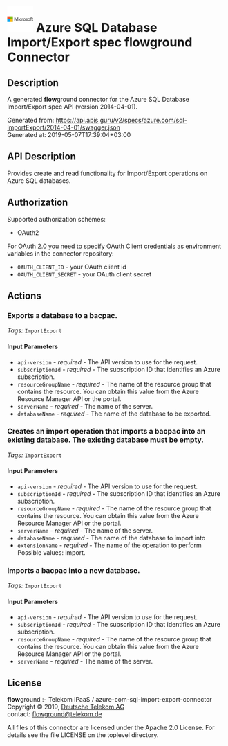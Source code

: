 # ![LOGO](logo.png) Azure SQL Database Import/Export spec **flow**ground Connector

## Description

A generated **flow**ground connector for the Azure SQL Database Import/Export spec API (version 2014-04-01).

Generated from: https://api.apis.guru/v2/specs/azure.com/sql-importExport/2014-04-01/swagger.json<br/>
Generated at: 2019-05-07T17:39:04+03:00

## API Description

Provides create and read functionality for Import/Export operations on Azure SQL databases.

## Authorization

Supported authorization schemes:
- OAuth2

For OAuth 2.0 you need to specify OAuth Client credentials as environment variables in the connector repository:
* `OAUTH_CLIENT_ID` - your OAuth client id
* `OAUTH_CLIENT_SECRET` - your OAuth client secret

## Actions

### Exports a database to a bacpac.

*Tags:* `ImportExport`

#### Input Parameters
* `api-version` - _required_ - The API version to use for the request.
* `subscriptionId` - _required_ - The subscription ID that identifies an Azure subscription.
* `resourceGroupName` - _required_ - The name of the resource group that contains the resource. You can obtain this value from the Azure Resource Manager API or the portal.
* `serverName` - _required_ - The name of the server.
* `databaseName` - _required_ - The name of the database to be exported.

### Creates an import operation that imports a bacpac into an existing database. The existing database must be empty.

*Tags:* `ImportExport`

#### Input Parameters
* `api-version` - _required_ - The API version to use for the request.
* `subscriptionId` - _required_ - The subscription ID that identifies an Azure subscription.
* `resourceGroupName` - _required_ - The name of the resource group that contains the resource. You can obtain this value from the Azure Resource Manager API or the portal.
* `serverName` - _required_ - The name of the server.
* `databaseName` - _required_ - The name of the database to import into
* `extensionName` - _required_ - The name of the operation to perform
    Possible values: import.

### Imports a bacpac into a new database.

*Tags:* `ImportExport`

#### Input Parameters
* `api-version` - _required_ - The API version to use for the request.
* `subscriptionId` - _required_ - The subscription ID that identifies an Azure subscription.
* `resourceGroupName` - _required_ - The name of the resource group that contains the resource. You can obtain this value from the Azure Resource Manager API or the portal.
* `serverName` - _required_ - The name of the server.

## License

**flow**ground :- Telekom iPaaS / azure-com-sql-import-export-connector<br/>
Copyright © 2019, [Deutsche Telekom AG](https://www.telekom.de)<br/>
contact: flowground@telekom.de

All files of this connector are licensed under the Apache 2.0 License. For details
see the file LICENSE on the toplevel directory.
